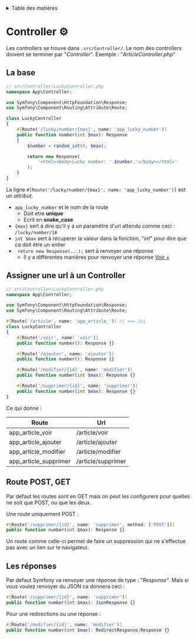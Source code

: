 <details>
    <summary>Table des matières</summary>

- [Introduction](README.md)
- [Structure](structure.md)
- [Getting Started](getting-started.md)
- [Console](console.md)
- [Controller](controller.md)
- [Doctrine](doctrine.md)
- [Models](models.md)
- [Migration](migration.md)
- [Repositories](repositories.md)
- [Pratiques](pratiques.md)

</details>

# Controller ⚙

Les controllers se trouve dans ```.src/Controller/```. Le nom des controllers doivent se terminer par "_Controller_". Exemple : "_ArticleController.php_"

## La base

```php
// src/Controller/LuckyController.php
namespace App\Controller;

use Symfony\Component\HttpFoundation\Response;
use Symfony\Component\Routing\Attribute\Route;

class LuckyController
{
    #[Route('/lucky/number/{max}', name: 'app_lucky_number')]
    public function number(int $max): Response
    {
        $number = random_int(0, $max);

        return new Response(
            '<html><body>Lucky number: '.$number.'</body></html>'
        );
    }
}
```

La ligne ```#[Route('/lucky/number/{max}', name: 'app_lucky_number')]``` est un _attribut_.
- ```app_lucky_number``` et le nom de la route
    - Doit etre __unique__
    - Ecrit en __snake_case__
- ```{max}``` sert à dire qu'il y a un paramêtre d'url attendu comme ceci : ```/lucky/number/18```
- ```int $max``` sert à récuperer la valeur dans la fonction, "_int_" pour dire que ca doit être un entier
- ``` return new Response(...);``` sert à renvoyer une réponse
    - Il y a différentes manières pour renvoyer une réponse [Voir +](https://symfony.com/doc/current/components/http_foundation.html#response)

## Assigner une url à un Controller

```php
// src/Controller/LuckyController.php
namespace App\Controller;

use Symfony\Component\HttpFoundation\Response;
use Symfony\Component\Routing\Attribute\Route;

#[Route('/article', name: 'app_article_')] // <== ici
class LuckyController
{
    #[Route('/voir', name: 'voir')]
    public function number(): Response {}

    #[Route('/ajouter', name: 'ajouter')]
    public function number(): Response {}

    #[Route('/modifier/{id}', name: 'modifier')]
    public function number(int $max): Response {}

    #[Route('/supprimer/{id}', name: 'supprimer')]
    public function number(int $max): Response {}
}
```

Ce qui donne : 

| Route | Url |
|--|--|
| app_article_voir | /article/voir |
| app_article_ajouter | /article/ajouter |
| app_article_modifier | /article/modifier |
| app_article_supprimer | /article/supprimer |

## Route POST, GET

Par defaut les routes sont en GET mais on peut les configurers pour quelles ne soit que POST, ou que les deux.

Une route uniquement POST :
```php
#[Route('/supprimer/{id}', name: 'supprimer', method: ['POST'])]
public function number(int $max): Response {}
```
Un route comme celle-ci permet de faire un suppression qui ne s'effectue pas avec un lien sur le navigateur.


## Les réponses
Par defaut Symfony va renvoyer une réponse de type : "_Response_".
Mais si vous voulez renvoyer du JSON ca donnera ceci :
```php
#[Route('/supprimer/{id}', name: 'supprimer')]
public function number(int $max): JsonResponse {}
```

Pour une redirections ou une réponse :
```php
#[Route('/modifier/{id}', name: 'modifier')]
public function number(int $max): RedirectResponse|Response {}
```